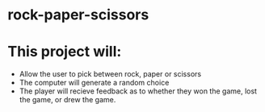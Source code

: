 # rock-paper-scissors

# This project will:
- Allow the user to pick between rock, paper or scissors
- The computer will generate a random choice
- The player will recieve feedback as to whether they won the game, lost the game, or drew the game.